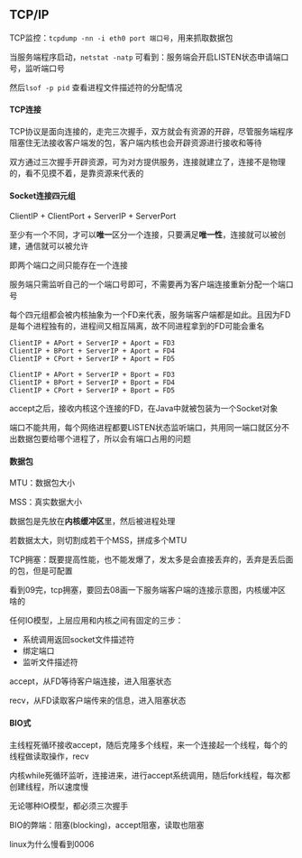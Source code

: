 ## TCP/IP

TCP监控：`tcpdump -nn -i eth0 port 端口号`，用来抓取数据包

当服务端程序启动，`netstat -natp` 可看到：服务端会开启LISTEN状态申请端口号，监听端口号

然后`lsof -p pid` 查看进程文件描述符的分配情况



#### TCP连接

TCP协议是面向连接的，走完三次握手，双方就会有资源的开辟，尽管服务端程序阻塞住无法接收客户端发的包，客户端内核也会开辟资源进行接收和等待

双方通过三次握手开辟资源，可为对方提供服务，连接就建立了，连接不是物理的，看不见摸不着，是靠资源来代表的



#### Socket连接四元组

ClientIP + ClientPort + ServerIP + ServerPort

至少有一个不同，才可以**唯一**区分一个连接，只要满足**唯一性**，连接就可以被创建，通信就可以被允许

即两个端口之间只能存在一个连接

服务端只需监听自己的一个端口号即可，不需要再为客户端连接重新分配一个端口号

每个四元组都会被内核抽象为一个FD来代表，服务端客户端都是如此。且因为FD是每个进程独有的，进程间又相互隔离，故不同进程拿到的FD可能会重名

```shell
ClientIP + APort + ServerIP + Aport = FD3
ClientIP + BPort + ServerIP + Aport = FD4
ClientIP + CPort + ServerIP + Aport = FD5

ClientIP + APort + ServerIP + Bport = FD3
ClientIP + BPort + ServerIP + Bport = FD4
ClientIP + CPort + ServerIP + Bport = FD5
```

accept之后，接收内核这个连接的FD，在Java中就被包装为一个Socket对象

端口不能共用，每个网络进程都要LISTEN状态监听端口，共用同一端口就区分不出数据包要给哪个进程了，所以会有端口占用的问题

#### 数据包

MTU：数据包大小

MSS：真实数据大小

数据包是先放在**内核缓冲区**里，然后被进程处理

若数据太大，则切割成若干个MSS，拼成多个MTU

TCP拥塞：既要提高性能，也不能发爆了，发太多是会直接丢弃的，丢弃是丢后面的包，但是可配置

看到09完，tcp拥塞，要回去08画一下服务端客户端的连接示意图，内核缓冲区啥的



任何IO模型，上层应用和内核之间有固定的三步：

- 系统调用返回socket文件描述符
- 绑定端口
- 监听文件描述符

accept，从FD等待客户端连接，进入阻塞状态

recv，从FD读取客户端传来的信息，进入阻塞状态

#### BIO式

主线程死循环接收accept，随后克隆多个线程，来一个连接起一个线程，每个的线程做读取操作，recv

内核while死循环监听，连接进来，进行accept系统调用，随后fork线程，每次都创建线程，所以速度慢

无论哪种IO模型，都必须三次握手

BIO的弊端：阻塞(blocking)，accept阻塞，读取也阻塞































linux为什么慢看到0006